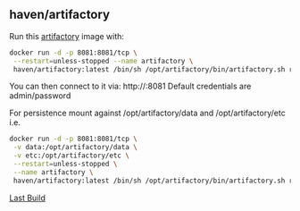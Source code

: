 ## haven/artifactory

Run this [artifactory][] image with:

```bash
docker run -d -p 8081:8081/tcp \
 --restart=unless-stopped --name artifactory \
 haven/artifactory:latest /bin/sh /opt/artifactory/bin/artifactory.sh run
```
You can then connect to it via: http://<docker host ip>:8081 Default credentials are admin/password

For persistence mount against /opt/artifactory/data and /opt/artifactory/etc i.e.

```bash
docker run -d -p 8081:8081/tcp \
 -v data:/opt/artifactory/data \
 -v etc:/opt/artifactory/etc \
 --restart=unless-stopped \
 --name artifactory \
 haven/artifactory:latest /bin/sh /opt/artifactory/bin/artifactory.sh run 
```

[Last Build][packages]

[artifactory]: https://artifactory.url
[packages]: PACKAGES.md
